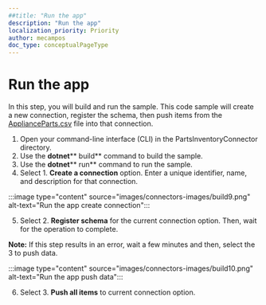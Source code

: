 ```yaml
---
##title: "Run the app"
description: "Run the app"
localization_priority: Priority
author: mecampos
doc_type: conceptualPageType
---
```


# Run the app

In this step, you will build and run the sample. This code sample will create a new connection, register the schema, then push items from the [ApplianceParts.csv](https://github.com/microsoftgraph/msgraph-search-connector-sample/blob/master/ApplianceParts.csv) file into that connection.

1. Open your command-line interface (CLI) in the PartsInventoryConnector directory.
2. Use the **dotnet**** build** command to build the sample.
3. Use the **dotnet**** run** command to run the sample.
4. Select 1. **Create a connection** option. Enter a unique identifier, name, and description for that connection.

:::image type="content" source="images/connectors-images/build9.png" alt-text="Run the app create connection":::

5. Select 2. **Register schema** for the current connection option. Then, wait for the operation to complete.

**Note:** If this step results in an error, wait a few minutes and then, select the 3 to push data.

:::image type="content" source="images/connectors-images/build10.png" alt-text="Run the app push data":::

6. Select 3. **Push all items** to current connection option.